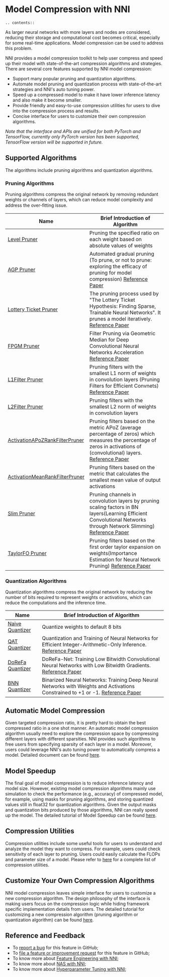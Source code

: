 # Model Compression with NNI

```eval_rst
.. contents::
```

As larger neural networks with more layers and nodes are considered, reducing their storage and computational cost becomes critical, especially for some real-time applications. Model compression can be used to address this problem.

NNI provides a model compression toolkit to help user compress and speed up their model with state-of-the-art compression algorithms and strategies. There are several core features supported by NNI model compression:

* Support many popular pruning and quantization algorithms.
* Automate model pruning and quantization process with state-of-the-art strategies and NNI's auto tuning power.
* Speed up a compressed model to make it have lower inference latency and also make it become smaller.
* Provide friendly and easy-to-use compression utilities for users to dive into the compression process and results.
* Concise interface for users to customize their own compression algorithms.

*Note that the interface and APIs are unified for both PyTorch and TensorFlow, currently only PyTorch version has been supported, TensorFlow version will be supported in future.*


## Supported Algorithms

The algorithms include pruning algorithms and quantization algorithms.

### Pruning Algorithms

Pruning algorithms compress the original network by removing redundant weights or channels of layers, which can reduce model complexity and address the over-ﬁtting issue.

|Name|Brief Introduction of Algorithm|
|---|---|
| [Level Pruner](./Pruner.md#level-pruner) | Pruning the specified ratio on each weight based on absolute values of weights |
| [AGP Pruner](./Pruner.md#agp-pruner) | Automated gradual pruning (To prune, or not to prune: exploring the efficacy of pruning for model compression) [Reference Paper](https://arxiv.org/abs/1710.01878)|
| [Lottery Ticket Pruner](./Pruner.md#agp-pruner) | The pruning process used by "The Lottery Ticket Hypothesis: Finding Sparse, Trainable Neural Networks". It prunes a model iteratively. [Reference Paper](https://arxiv.org/abs/1803.03635)|
| [FPGM Pruner](./Pruner.md#fpgm-pruner) | Filter Pruning via Geometric Median for Deep Convolutional Neural Networks Acceleration [Reference Paper](https://arxiv.org/pdf/1811.00250.pdf)|
| [L1Filter Pruner](./Pruner.md#l1filter-pruner) | Pruning filters with the smallest L1 norm of weights in convolution layers (Pruning Filters for Efficient Convnets) [Reference Paper](https://arxiv.org/abs/1608.08710) |
| [L2Filter Pruner](./Pruner.md#l2filter-pruner) | Pruning filters with the smallest L2 norm of weights in convolution layers |
| [ActivationAPoZRankFilterPruner](./Pruner.md#ActivationAPoZRankFilterPruner) | Pruning filters based on the metric APoZ (average percentage of zeros) which measures the percentage of zeros in activations of (convolutional) layers. [Reference Paper](https://arxiv.org/abs/1607.03250) |
| [ActivationMeanRankFilterPruner](./Pruner.md#ActivationMeanRankFilterPruner) | Pruning filters based on the metric that calculates the smallest mean value of output activations |
| [Slim Pruner](./Pruner.md#slim-pruner) | Pruning channels in convolution layers by pruning scaling factors in BN layers(Learning Efficient Convolutional Networks through Network Slimming) [Reference Paper](https://arxiv.org/abs/1708.06519) |
| [TaylorFO Pruner](./Pruner.md#taylorfoweightfilterpruner) | Pruning filters based on the first order taylor expansion on weights(Importance Estimation for Neural Network Pruning) [Reference Paper](http://jankautz.com/publications/Importance4NNPruning_CVPR19.pdf) |


### Quantization Algorithms

Quantization algorithms compress the original network by reducing the number of bits required to represent weights or activations, which can reduce the computations and the inference time.

|Name|Brief Introduction of Algorithm|
|---|---|
| [Naive Quantizer](./Quantizer.md#naive-quantizer) |  Quantize weights to default 8 bits |
| [QAT Quantizer](./Quantizer.md#qat-quantizer) | Quantization and Training of Neural Networks for Efficient Integer-Arithmetic-Only Inference. [Reference Paper](http://openaccess.thecvf.com/content_cvpr_2018/papers/Jacob_Quantization_and_Training_CVPR_2018_paper.pdf)|
| [DoReFa Quantizer](./Quantizer.md#dorefa-quantizer) | DoReFa-Net: Training Low Bitwidth Convolutional Neural Networks with Low Bitwidth Gradients. [Reference Paper](https://arxiv.org/abs/1606.06160)|
| [BNN Quantizer](./Quantizer.md#BNN-Quantizer) | Binarized Neural Networks: Training Deep Neural Networks with Weights and Activations Constrained to +1 or -1. [Reference Paper](https://arxiv.org/abs/1602.02830)|

## Automatic Model Compression

Given targeted compression ratio, it is pretty hard to obtain the best compressed ratio in a one shot manner. An automatic model compression algorithm usually need to explore the compression space by compressing different layers with different sparsities. NNI provides such algorithms to free users from specifying sparsity of each layer in a model. Moreover, users could leverage NNI's auto tuning power to automatically compress a model. Detailed document can be found [here](./AutoCompression.md).

## Model Speedup

The final goal of model compression is to reduce inference latency and model size. However, existing model compression algorithms mainly use simulation to check the performance (e.g., accuracy) of compressed model, for example, using masks for pruning algorithms, and storing quantized values still in float32 for quantization algorithms. Given the output masks and quantization bits produced by those algorithms, NNI can really speed up the model. The detailed tutorial of Model Speedup can be found [here](./ModelSpeedup.md).

## Compression Utilities

Compression utilities include some useful tools for users to understand and analyze the model they want to compress. For example, users could check sensitivity of each layer to pruning. Users could easily calculate the FLOPs and parameter size of a model. Please refer to [here](./CompressionUtils.md) for a complete list of compression utilities.

## Customize Your Own Compression Algorithms

NNI model compression leaves simple interface for users to customize a new compression algorithm. The design philosophy of the interface is making users focus on the compression logic while hiding framework specific implementation details from users. The detailed tutorial for customizing a new compression algorithm (pruning algorithm or quantization algorithm) can be found [here](./Framework.md).

## Reference and Feedback
* To [report a bug](https://github.com/microsoft/nni/issues/new?template=bug-report.md) for this feature in GitHub;
* To [file a feature or improvement request](https://github.com/microsoft/nni/issues/new?template=enhancement.md) for this feature in GitHub;
* To know more about [Feature Engineering with NNI](../FeatureEngineering/Overview.md);
* To know more about [NAS with NNI](../NAS/Overview.md);
* To know more about [Hyperparameter Tuning with NNI](../Tuner/BuiltinTuner.md);
